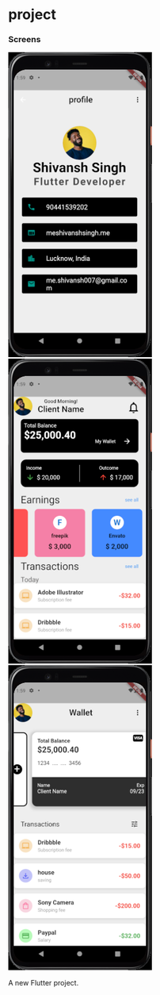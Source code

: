 # project



###  Screens
![profile Screen](screenshots/ff.png)
![wallet Screen](screenshots/gg.png)
![home Screen](screenshots/hh.png)

A new Flutter project.
